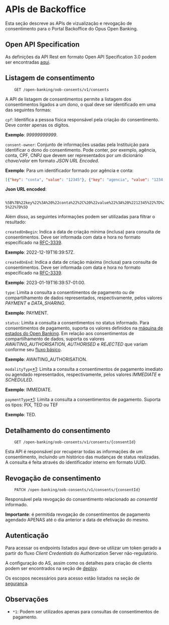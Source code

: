 # APIs de Backoffice
Esta seção descreve as APIs de vizualização e revogação de consentimento para o Portal Backoffice do Opus Open Banking.

## Open API Specification

As definições da API Rest em formato Open API Specification 3.0 podem ser encontradas [aqui](./oas-oob-consents.yaml).

## Listagem de consentimento

        GET /open-banking/oob-consents/v1/consents

A API de listagem de consentimentos permite a listagem dos consentimentos ligados a um dono, o qual deve ser identificado em uma das seguintes formas:

`cpf`: Identifica a pessoa física responsável pela criação do consentimento. Deve conter apenas os dígitos.

**Exemplo**: *99999999999*.

`consent-owner`: Conjunto de informações usadas pela Instituição para identificar o dono do consentimento. Pode conter, por exemplo, agência, conta, CPF, CNPJ que devem ser representados por um dicionário *chave/valor* em formato *JSON URL Encoded*.

**Exemplo**: Para um identificador formado por agência e conta:

```json
[{"key": "conta", "value": "12345"}, {"key": "agencia", "value": "1234-5"}]
```
**Json URL encoded**:
        
        %5B%7B%22key%22%3A%20%22conta%22%2C%20%22value%22%3A%20%2212345%22%7D%2C%20%7B%22key%22%3A%20%22agencia%22%2C%20%22value%22%3A%20%221234-5%22%7D%5D

Além disso, as seguintes informações podem ser utilizadas para filtrar o resultado:

`createdOnBegin`: Indica a data de criação mínima (inclusa) para consulta de consentimentos. Deve ser informada com data e hora no formato específicado na [RFC-3339](https://datatracker.ietf.org/doc/html/rfc3339).

**Exemplo**: 2022-12-19T16:39:57Z.

`createdOnEnd`: Indica a data de criação máxima (inclusa) para consulta de consentimentos. Deve ser informada com data e hora no formato específicado na [RFC-3339](https://datatracker.ietf.org/doc/html/rfc3339).

**Exemplo**: 2023-01-19T16:39:57-01:00.

`type`: Limita a consulta a consentimentos de pagamento ou de compartilhamento de dados representados, respectivamente, pelos valores *PAYMENT* e *DATA_SHARING*.

**Exemplo**: PAYMENT.

`status`: Limita a consulta a consentimentos no status informado. Para consentimentos de pagamento, suporta os valores definidos na [máquina de estados do Open Banking](https://openbankingbrasil.atlassian.net/wiki/spaces/DraftOB/pages/50346765/M+quina+de+Estados+-+Pagamentos+-+v1.1.0-rc1.0). Em relação aos consentimentos de compartilhamento de dados, suporta os valores *AWAITING_AUTHORISATION*, *AUTHORISED* e *REJECTED* que variam conforme seu [fluxo básico](https://openbanking-brasil.github.io/areadesenvolvedor/documents/fluxo_basico_consentimento.pdf).

**Exemplo**: AWAITING_AUTHORISATION.

`modalityType`[*1](#observações): Limita a consulta a consentimentos de pagamento imediato ou agendado representados, respectivamente, pelos valores *IMMEDIATE* e *SCHEDULED*.

**Exemplo**: IMMEDIATE.

`paymentType`[*1](#observações): Limita a consulta a consentimentos de pagamento. Suporta os tipos: PIX, TED ou TEF

**Exemplo**: TED.

## Detalhamento do consentimento

        GET /open-banking/oob-consents/v1/consents/{consentId}

Esta API é responsável por recuperar todas as informações de um consentimento, incluindo um histórico das mudanças de status realizadas. A consulta é feita através do identificador interno em formato UUID.

## Revogação de consentimento

        PATCH /open-banking/oob-consents/v1/consents/{consentId}

Responsável pela revogação do consentimento relacionado ao *consentId* informado.

**Importante**: é permitida revogação de consentimentos de pagamento agendado APENAS até o dia anterior a data de efetivação do mesmo.

## Autenticação

Para acessar os endpoints listados aqui deve-se utilizar um token gerado a partir do fluxo *Client Credentials* do Authorization Server não-regulatório. 

A configuração do AS, assim como os detalhes para criação de clients podem ser encontrados na seção de [deploy](../../deploy/oob-authorization-server/readme.md).

Os escopos necessários para acesso estão listados na seção de [segurança](../../segurança/apis/readme.md#oob-consents).

## Observações

- `*1`: Podem ser utilizados apenas para consultas de consentimentos de pagamento.

